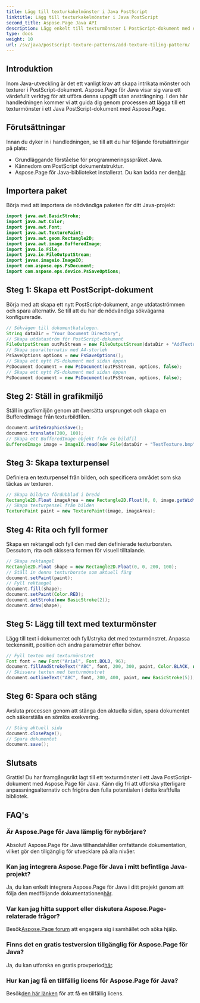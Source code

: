 ```yaml
---
title: Lägg till texturkakelmönster i Java PostScript
linktitle: Lägg till texturkakelmönster i Java PostScript
second_title: Aspose.Page Java API
description: Lägg enkelt till texturmönster i PostScript-dokument med Aspose.Page för Java. Utforska vår sömlösa integrationsguide för kreativa möjligheter.
type: docs
weight: 10
url: /sv/java/postscript-texture-patterns/add-texture-tiling-pattern/
---
```

## Introduktion
Inom Java-utveckling är det ett vanligt krav att skapa intrikata mönster och texturer i PostScript-dokument. Aspose.Page för Java visar sig vara ett värdefullt verktyg för att utföra denna uppgift utan ansträngning. I den här handledningen kommer vi att guida dig genom processen att lägga till ett texturmönster i ett Java PostScript-dokument med Aspose.Page.
## Förutsättningar
Innan du dyker in i handledningen, se till att du har följande förutsättningar på plats:
- Grundläggande förståelse för programmeringsspråket Java.
- Kännedom om PostScript dokumentstruktur.
-  Aspose.Page för Java-biblioteket installerat. Du kan ladda ner den[här](https://releases.aspose.com/page/java/).
## Importera paket
Börja med att importera de nödvändiga paketen för ditt Java-projekt:
```java
import java.awt.BasicStroke;
import java.awt.Color;
import java.awt.Font;
import java.awt.TexturePaint;
import java.awt.geom.Rectangle2D;
import java.awt.image.BufferedImage;
import java.io.File;
import java.io.FileOutputStream;
import javax.imageio.ImageIO;
import com.aspose.eps.PsDocument;
import com.aspose.eps.device.PsSaveOptions;
```
## Steg 1: Skapa ett PostScript-dokument
Börja med att skapa ett nytt PostScript-dokument, ange utdataströmmen och spara alternativ. Se till att du har de nödvändiga sökvägarna konfigurerade.
```java
// Sökvägen till dokumentkatalogen.
String dataDir = "Your Document Directory";
// Skapa utdataström för PostScript-dokument
FileOutputStream outPsStream = new FileOutputStream(dataDir + "AddTextureTilingPattern_outPS.ps");
// Skapa sparalternativ med A4-storlek
PsSaveOptions options = new PsSaveOptions();
// Skapa ett nytt PS-dokument med sidan öppen
PsDocument document = new PsDocument(outPsStream, options, false);
// Skapa ett nytt PS-dokument med sidan öppen
PsDocument document = new PsDocument(outPsStream, options, false);
```
## Steg 2: Ställ in grafikmiljö
Ställ in grafikmiljön genom att översätta ursprunget och skapa en BufferedImage från texturbildfilen.
```java
document.writeGraphicsSave();
document.translate(200, 100);
// Skapa ett BufferedImage-objekt från en bildfil
BufferedImage image = ImageIO.read(new File(dataDir + "TestTexture.bmp"));
```
## Steg 3: Skapa texturpensel
Definiera en texturpensel från bilden, och specificera området som ska täckas av texturen.
```java
// Skapa bildyta fördubblad i bredd
Rectangle2D.Float imageArea = new Rectangle2D.Float(0, 0, image.getWidth() * 2, image.getHeight());
// Skapa texturpensel från bilden
TexturePaint paint = new TexturePaint(image, imageArea);
```
## Steg 4: Rita och fyll former
Skapa en rektangel och fyll den med den definierade texturborsten. Dessutom, rita och skissera formen för visuell tilltalande.
```java
// Skapa rektangel
Rectangle2D.Float shape = new Rectangle2D.Float(0, 0, 200, 100);
// Ställ in denna texturborste som aktuell färg
document.setPaint(paint);
// Fyll rektangel
document.fill(shape);
document.setPaint(Color.RED);
document.setStroke(new BasicStroke(2));
document.draw(shape);
```
## Steg 5: Lägg till text med texturmönster
Lägg till text i dokumentet och fyll/stryka det med texturmönstret. Anpassa teckensnitt, position och andra parametrar efter behov.
```java
// Fyll texten med texturmönstret
Font font = new Font("Arial", Font.BOLD, 96);
document.fillAndStrokeText("ABC", font, 200, 300, paint, Color.BLACK, new BasicStroke(2));
// Skissera texten med texturmönstret
document.outlineText("ABC", font, 200, 400, paint, new BasicStroke(5));
```
## Steg 6: Spara och stäng
Avsluta processen genom att stänga den aktuella sidan, spara dokumentet och säkerställa en sömlös exekvering.
```java
// Stäng aktuell sida
document.closePage();
// Spara dokumentet
document.save();
```
## Slutsats
Grattis! Du har framgångsrikt lagt till ett texturmönster i ett Java PostScript-dokument med Aspose.Page för Java. Känn dig fri att utforska ytterligare anpassningsalternativ och frigöra den fulla potentialen i detta kraftfulla bibliotek.

## FAQ's
### Är Aspose.Page för Java lämplig för nybörjare?
Absolut! Aspose.Page för Java tillhandahåller omfattande dokumentation, vilket gör den tillgänglig för utvecklare på alla nivåer.
### Kan jag integrera Aspose.Page för Java i mitt befintliga Java-projekt?
 Ja, du kan enkelt integrera Aspose.Page för Java i ditt projekt genom att följa den medföljande dokumentationen[här](https://reference.aspose.com/page/java/).
### Var kan jag hitta support eller diskutera Aspose.Page-relaterade frågor?
 Besök[Aspose.Page forum](https://forum.aspose.com/c/page/39) att engagera sig i samhället och söka hjälp.
### Finns det en gratis testversion tillgänglig för Aspose.Page för Java?
 Ja, du kan utforska en gratis provperiod[här](https://releases.aspose.com/).
### Hur kan jag få en tillfällig licens för Aspose.Page för Java?
 Besök[den här länken](https://purchase.aspose.com/temporary-license/) för att få en tillfällig licens.